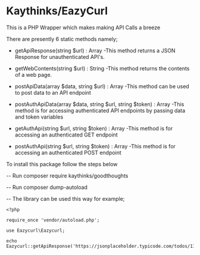 # Kaythinks/EazyCurl

This is a PHP Wrapper which makes making API Calls a breeze

There are presently 6 static methods namely;

- getApiResponse(string $url) : Array
	-This method returns a JSON Response for unauthenticated API's.

- getWebContents(string $url) : String
	-This method returns the contents of a web page.

- postApiData(array $data, string $url) : Array
	-This method can be used to post data to an API endpoint 

- postAuthApiData(array $data, string $url, string $token) : Array
	-This method is for accessing authenticated API endpoints by passing data and token variables

- getAuthApi(string $url, string $token) : Array
	-This method is for accessing an authenticated GET endpoint

- postAuthApi(string $url, string $token) : Array
	-This method is for accessing an authenticated POST endpoint

To install this package follow the steps below

-- Run composer require kaythinks/goodthoughts

-- Run composer dump-autoload

-- The library can be used this way for example;

    <?php

	require_once 'vendor/autoload.php';

	use Eazycurl\Eazycurl;

	echo Eazycurl::getApiResponse('https://jsonplaceholder.typicode.com/todos/11');

